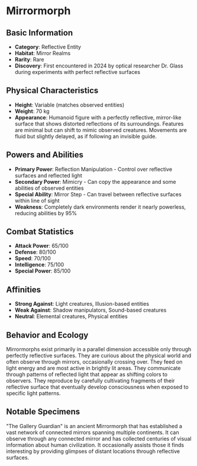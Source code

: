 # Mirrormorph

## Basic Information
- **Category**: Reflective Entity
- **Habitat**: Mirror Realms
- **Rarity**: Rare
- **Discovery**: First encountered in 2024 by optical researcher Dr. Glass during experiments with perfect reflective surfaces

## Physical Characteristics
- **Height**: Variable (matches observed entities)
- **Weight**: 70 kg
- **Appearance**: Humanoid figure with a perfectly reflective, mirror-like surface that shows distorted reflections of its surroundings. Features are minimal but can shift to mimic observed creatures. Movements are fluid but slightly delayed, as if following an invisible guide.

## Powers and Abilities
- **Primary Power**: Reflection Manipulation - Control over reflective surfaces and reflected light
- **Secondary Power**: Mimicry - Can copy the appearance and some abilities of observed entities
- **Special Ability**: Mirror Step - Can travel between reflective surfaces within line of sight
- **Weakness**: Completely dark environments render it nearly powerless, reducing abilities by 95%

## Combat Statistics
- **Attack Power**: 65/100
- **Defense**: 80/100
- **Speed**: 70/100
- **Intelligence**: 75/100
- **Special Power**: 85/100

## Affinities
- **Strong Against**: Light creatures, Illusion-based entities
- **Weak Against**: Shadow manipulators, Sound-based creatures
- **Neutral**: Elemental creatures, Physical entities

## Behavior and Ecology
Mirrormorphs exist primarily in a parallel dimension accessible only through perfectly reflective surfaces. They are curious about the physical world and often observe through mirrors, occasionally crossing over. They feed on light energy and are most active in brightly lit areas. They communicate through patterns of reflected light that appear as shifting colors to observers. They reproduce by carefully cultivating fragments of their reflective surface that eventually develop consciousness when exposed to specific light patterns.

## Notable Specimens
"The Gallery Guardian" is an ancient Mirrormorph that has established a vast network of connected mirrors spanning multiple continents. It can observe through any connected mirror and has collected centuries of visual information about human civilization. It occasionally assists those it finds interesting by providing glimpses of distant locations through reflective surfaces.
